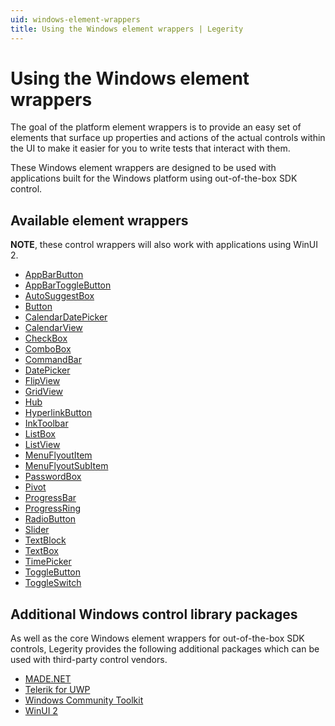 ```yaml
---
uid: windows-element-wrappers
title: Using the Windows element wrappers | Legerity
---
```


# Using the Windows element wrappers

The goal of the platform element wrappers is to provide an easy set of elements that surface up properties and actions of the actual controls within the UI to make it easier for you to write tests that interact with them.

These Windows element wrappers are designed to be used with applications built for the Windows platform using out-of-the-box SDK control.

## Available element wrappers

**NOTE**, these control wrappers will also work with applications using WinUI 2.

- [AppBarButton](https://github.com/MADE-Apps/legerity/blob/main/src/Legerity.Windows/Elements/Core/AppBarButton.cs)
- [AppBarToggleButton](https://github.com/MADE-Apps/legerity/blob/main/src/Legerity.Windows/Elements/Core/AppBarToggleButton.cs)
- [AutoSuggestBox](https://github.com/MADE-Apps/legerity/blob/main/src/Legerity.Windows/Elements/Core/AutoSuggestBox.cs)
- [Button](https://github.com/MADE-Apps/legerity/blob/main/src/Legerity.Windows/Elements/Core/Button.cs)
- [CalendarDatePicker](https://github.com/MADE-Apps/legerity/blob/main/src/Legerity.Windows/Elements/Core/CalendarDatePicker.cs)
- [CalendarView](https://github.com/MADE-Apps/legerity/blob/main/src/Legerity.Windows/Elements/Core/CalendarView.cs)
- [CheckBox](https://github.com/MADE-Apps/legerity/blob/main/src/Legerity.Windows/Elements/Core/CheckBox.cs)
- [ComboBox](https://github.com/MADE-Apps/legerity/blob/main/src/Legerity.Windows/Elements/Core/ComboBox.cs)
- [CommandBar](https://github.com/MADE-Apps/legerity/blob/main/src/Legerity.Windows/Elements/Core/CommandBar.cs)
- [DatePicker](https://github.com/MADE-Apps/legerity/blob/main/src/Legerity.Windows/Elements/Core/DatePicker.cs)
- [FlipView](https://github.com/MADE-Apps/legerity/blob/main/src/Legerity.Windows/Elements/Core/FlipView.cs)
- [GridView](https://github.com/MADE-Apps/legerity/blob/main/src/Legerity.Windows/Elements/Core/GridView.cs)
- [Hub](https://github.com/MADE-Apps/legerity/blob/main/src/Legerity.Windows/Elements/Core/Hub.cs)
- [HyperlinkButton](https://github.com/MADE-Apps/legerity/blob/main/src/Legerity.Windows/Elements/Core/HyperlinkButton.cs)
- [InkToolbar](https://github.com/MADE-Apps/legerity/blob/main/src/Legerity.Windows/Elements/Core/InkToolbar.cs)
- [ListBox](https://github.com/MADE-Apps/legerity/blob/main/src/Legerity.Windows/Elements/Core/ListBox.cs)
- [ListView](https://github.com/MADE-Apps/legerity/blob/main/src/Legerity.Windows/Elements/Core/ListView.cs)
- [MenuFlyoutItem](https://github.com/MADE-Apps/legerity/blob/main/src/Legerity.Windows/Elements/Core/MenuFlyoutItem.cs)
- [MenuFlyoutSubItem](https://github.com/MADE-Apps/legerity/blob/main/src/Legerity.Windows/Elements/Core/MenuFlyoutSubItem.cs)
- [PasswordBox](https://github.com/MADE-Apps/legerity/blob/main/src/Legerity.Windows/Elements/Core/PasswordBox.cs)
- [Pivot](https://github.com/MADE-Apps/legerity/blob/main/src/Legerity.Windows/Elements/Core/Pivot.cs)
- [ProgressBar](https://github.com/MADE-Apps/legerity/blob/main/src/Legerity.Windows/Elements/Core/ProgressBar.cs)
- [ProgressRing](https://github.com/MADE-Apps/legerity/blob/main/src/Legerity.Windows/Elements/Core/ProgressRing.cs)
- [RadioButton](https://github.com/MADE-Apps/legerity/blob/main/src/Legerity.Windows/Elements/Core/RadioButton.cs)
- [Slider](https://github.com/MADE-Apps/legerity/blob/main/src/Legerity.Windows/Elements/Core/Slider.cs)
- [TextBlock](https://github.com/MADE-Apps/legerity/blob/main/src/Legerity.Windows/Elements/Core/TextBlock.cs)
- [TextBox](https://github.com/MADE-Apps/legerity/blob/main/src/Legerity.Windows/Elements/Core/TextBox.cs)
- [TimePicker](https://github.com/MADE-Apps/legerity/blob/main/src/Legerity.Windows/Elements/Core/TimePicker.cs)
- [ToggleButton](https://github.com/MADE-Apps/legerity/blob/main/src/Legerity.Windows/Elements/Core/ToggleButton.cs)
- [ToggleSwitch](https://github.com/MADE-Apps/legerity/blob/main/src/Legerity.Windows/Elements/Core/ToggleSwitch.cs)

## Additional Windows control library packages

As well as the core Windows element wrappers for out-of-the-box SDK controls, Legerity provides the following additional packages which can be used with third-party control vendors.

- [MADE.NET](made-windows.md)
- [Telerik for UWP](telerik-for-uwp.md)
- [Windows Community Toolkit](windows-community-toolkit.md)
- [WinUI 2](windows-ui.md)
